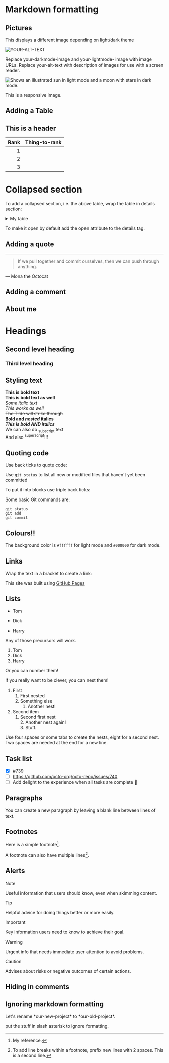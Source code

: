 # Markdown formatting

## Pictures

This displays a different image depending on light/dark theme

<picture>
 <source media="(prefers-color-scheme: dark)" srcset="YOUR-DARKMODE-IMAGE">
 <source media="(prefers-color-scheme: light)" srcset="YOUR-LIGHTMODE-IMAGE">
 <img alt="YOUR-ALT-TEXT" src="YOUR-DEFAULT-IMAGE">
</picture>

Replace your-darkmode-image and your-lightmode- image with image URLs.
Replace your-alt-text with description of images for use with a screen reader.

<picture>
  <source media="(prefers-color-scheme: dark)" srcset="https://user-images.githubusercontent.com/25423296/163456776-7f95b81a-f1ed-45f7-b7ab-8fa810d529fa.png">
  <source media="(prefers-color-scheme: light)" srcset="https://user-images.githubusercontent.com/25423296/163456779-a8556205-d0a5-45e2-ac17-42d089e3c3f8.png">
  <img alt="Shows an illustrated sun in light mode and a moon with stars in dark mode." src="https://user-images.githubusercontent.com/25423296/163456779-a8556205-d0a5-45e2-ac17-42d089e3c3f8.png">
</picture>

This is a responsive image.

## Adding a Table

## This is a header

| Rank  | Thing-to-rank |
|------:|---------------|
|      1|               |
|      2|               |
|      3|               |

# Collapsed section

To add a collapsed section, i.e. the above table, wrap the table in details section:

<details>
<summary>My table</summary>

## This is a header

| Rank  | Thing-to-rank |
|------:|---------------|
|      1|               |
|      2|               |
|      3|               |

</details>

To make it open by default add the open attribute to the details tag.

## Adding a quote

---
> If we pull together and commit ourselves, then we can push through anything.

— Mona the Octocat

## Adding a comment

## About me

<!-- TO DO: add more details about me later -->

# Headings
## Second level heading
### Third level heading

## Styling text

**This is bold text**  
__This is bold text as well__  
*Some italic text*  
_This works as well_  
~~The Tilde will strike through~~  
**Bold and _nested_ italics**  
***This is bold AND italics***  
We can also do <sub>subscript</sub> text  
And also <sup>superscript</sup>!!!  

## Quoting code

Use back ticks to quote code:

Use `git status` to list all new or modified files that haven't yet been committed

To put it into blocks use triple back ticks:

Some basic Git commands are:
```
git status
git add
git commit
```

## Colours!!

The background color is `#ffffff` for light mode and `#000000` for dark mode.

## Links

Wrap the text in a bracket to create a link:  

This site was built using [GitHub Pages](https://pages.github.com/)

## Lists

- Tom
* Dick
+ Harry

Any of those precursors will work.

1. Tom
2. Dick
3. Harry

Or you can number them!

If you really want to be clever, you can nest them!

1. First  
    1. First nested  
    2. Something else  
        1. Another nest!  
2. Second item  
    1. Second first nest  
        2. Another nest again!  
        3. Stuff.

Use four spaces or some tabs to create the nests, eight for a second nest. Two spaces are needed at the end for a new line.

## Task list

- [x] #739
- [ ] https://github.com/octo-org/octo-repo/issues/740
- [ ] Add delight to the experience when all tasks are complete :tada:

## Paragraphs

You can create a new paragraph by leaving a blank line between lines of text.

## Footnotes

Here is a simple footnote[^1].

A footnote can also have multiple lines[^2].

[^1]: My reference.
[^2]: To add line breaks within a footnote, prefix new lines with 2 spaces.
  This is a second line.

## Alerts

> [!NOTE]
> Useful information that users should know, even when skimming content.

> [!TIP]
> Helpful advice for doing things better or more easily.

> [!IMPORTANT]
> Key information users need to know to achieve their goal.

> [!WARNING]
> Urgent info that needs immediate user attention to avoid problems.

> [!CAUTION]
> Advises about risks or negative outcomes of certain actions.

## Hiding in comments

<!-- This content will not appear in the rendered Markdown -->

## Ignoring markdown formatting

Let's rename \*our-new-project\* to \*our-old-project\*.

put the stuff in slash asterisk to ignore formatting.
